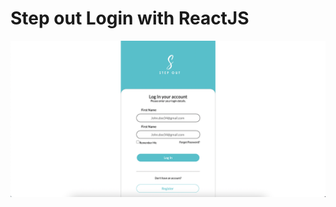 # Step out Login with ReactJS

![Image](https://github.com/khadija-batool/react-step-out-login/blob/main/src/assets/step-out-image.png?raw=true)